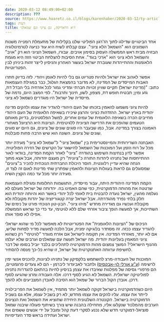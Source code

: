 ```yaml
---
date: 2020-03-12 08:49:00+02:00
description: ???
source: https://www.haaretz.co.il/blogs/karenhaber/2020-03-12/ty-article/0000017f-f8e2-d044-adff-fbfbaefe0000
tags: דעות
title: יא ווראדיקה, גם ציוני וגם שמאלני!
---
```


אחד הביטויים שדילגו לתוך הז'רגון הפוליטי שלנו בקלילות של מתעמלת רומנייה משנות השמונים הוא "השמאל הלא ציוני". עצם קבלתו לשיח היא עוד כניעה לטרמינולוגיה הבזויה מבית ראש הממשלה העסוק בסימון אויבים. עבורו, השמאל הציוני הוא רק "אויב" והשמאל הלא ציוני הוא "ארכי בוגד". אחת הסיבות להצלחת הביטוי הזה היא מגמת הלאומנות וההתייהדות שעוברת ישראל בעשור האחרון והניסיון לייצר זהות ביניהן לבין הפטריוטיות. 

אפשר לאהוב את ישראל ולהיות פטריוט גם בלי להיות לאומן ויהודי. לזה בדיוק חתרו האבות המייסדים של המדינה, לא מדובר בהמצאת הגלגל, כבר במגילת העצמאות כתוב: "(מדינת ישראל) תקיים שוויון זכויות חברתי ומדיני גמור לכל אזרחיה בלי הבדל דת, גזע ומין; תבטיח חופש דת, מצפון, לשון, חינוך ותרבות". לפי המצב היום, נדמה של מייסדיה של ישראל היו מוגדרים כשמאל לא ציוני. 

להיות ציוני משמעו להאמין בזכותו של העם היהודי להגדיר את עצמו ולהקים מדינה יהודית בארץ ישראל. ההזדהות כציוני והרצון שיכירו בשאיפה הלאומית של העם היהודי מחייבים הכרה בשאיפה הלאומית של עמים אחרים, למשל הפלסטינים, בדיוק מאותם הטעמים שהופכים את הדרישה הציונית ללגיטימית. הציונות היא הרציונל מאחורי האמונה בצורך במדינה. אבל, כמו שבעבר היו סוגים שונים של ציונים, גם היום יש סוגים שונים של ציונים. השונה הוא שיש הרבה פחות סובלנות. 

האבחנה השרירותית והמיינסטרימית בין "שמאל ציוני" ל"שמאל לא ציוני" מעידה יותר מכל על רוח הזמן ועל המוכנות של השמאל להישאר על הקרשים של הזירה הפוליטית. אפשר לדון בנחיצות השימוש בהגדרה "ציוני" לאחר הקמת המדינה, בוודאי לאור ההתייחסות של נתניהו ליהדות התורה כ"ציונית" רק מעצם יהדותה, אבל אצא מתוך הנחה שהיא עדיין רלוונטית. חוסר היכולת החברתית הנוכחית להכיר ב"ציונים" שמסוגלים גם לראות בעוולות הציונות ולהאמין שפתרון שתי מדינות לאום זה לצד זו, מעידה יותר מכל עד כמה הקצין השיח. 

הקמת המדינה היהודית היתה, עבור מייסדיה, התגשמות החלומות ומגילת העצמאות שרטטה את מהותה הדמוקרטית, כפי שהם האמינו בה. יהדותה של ישראל מעולם לא נעלמה מהעין, ישראל נועדה להבטיח בית לאומי לכל יהודי באשר הוא והיותה יהודית הוא חלק בלתי נפרד מהגדרתה. אבל ישראל יצרה קטגוריזציה של יהדות מקובלת ולא מקובלת ועכשיו גם מגדירה מחדש "מיהו ציוני". הבון-טון הנוכחי פורט על נימים של השתייכות, אך למעשה הופך ציבור אזרחי שלם ללא לגיטימי, עד כדי כך שראש הממשלה אפילו לא סופר אותו. 

הניכוס של "הציונות הלאומנית" את הפטריוטיות לא מאפשר לכל מי שהוא ישראלי להגדיר עצמו ככזה. זה מסתדר בלוגיקה ימנית, אבל הלכה למעשה מדיר לפחות שליש, אם לא יותר, מאזרחי המדינה. אין תקומה לישראל אם אזרח מוגדר "לגיטימי" רק כשהוא ציוני המאמין בעליונות יהודית. מה ישראל תעשה עם שמאלנים וערבים שלא יעלמו מהנוף הישראלי? המשך צמצום מהות הדמוקרטיה לתהליכים בלבד יוביל בסופו של דבר לחשיפת ערוותה האתנוקרטית של ישראל, זו שהיא כל-כך מנסה להסתיר. 

המוכנות של העבודה-מרצ להשתמש בלקסיקון של נתניהו לציונות, להכניס אנשי ימין לרשימה ([ע"ע אורלי לוי-אבקסיס](/news/elections/2020-03-10/ty-article/.premium/0000017f-e079-d9aa-afff-f97983ea0000)) ולחבור לאביגדור ליברמן - הם לא צעדים פרגמטיים, הם פרפורי גסיסה של מפלגות שאיבדו את עצמן בניסיון לחיות בהתאם להגדרות נתניהו לפוליטיקה ישראלית. השמאל לא הגיע לסוף דרכו. אלה העבודה ומרצ שהגיעו לסוף דרכן. אובדן הקול הברור של שמאל הוא הסיבה לאובדן המצביעים ולא להפך. 

היום כשהדמוקרטיה בישראל זקוקה לשמאל יותר מתמיד, אין לשמאל את הפריבילגיה לייתר את עצמו. עליו להקים את עצמו מחדש, לא רק בשביל עצמו, אלא גם בשביל הדמוקרטיה בישראל. הקונטרה השלטונית היחידה שתוציא את השמאל ואת הנציגים הערבים מהמלכוד שנקלעו אליו, מתחילה בהבנה שיש צורך בשיתוף פעולה שיבנה שמאל סוציאל-דמוקרטי חדש שלא נכנע לסקרי דעת קהל ומובל על ידי אנשים ששמים את ישראל ועתידה בראש סדר העדיפויות.